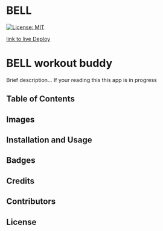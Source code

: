 # BELL
[![License: MIT](https://img.shields.io/badge/License-MIT-yellow.svg)](https://opensource.org/licenses/MIT)

[link to live Deploy](lol)




# BELL workout buddy


Brief description... If your reading this this app is in progress



## Table of Contents


## Images


## Installation and Usage

## Badges

## Credits

## Contributors

## License
